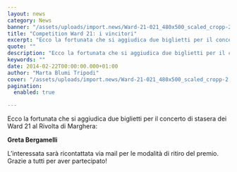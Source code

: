 ```yaml
---
layout: news
category: News
banner: "/assets/uploads/import.news/Ward-21-021_480x500_scaled_cropp-2.jpg"
title: "Competition Ward 21: i vincitori"
excerpt: "Ecco la fortunata che si aggiudica due biglietti per il concerto di stasera dei Ward 21 al Rivolta di Marghera: Greta Bergamelli L’interessata sarà ricontattata via mail per le modalità di ritiro del premio. Grazie a tutti per aver partecipato!"
quote: ""
description: "Ecco la fortunata che si aggiudica due biglietti per il concerto di stasera dei Ward 21 al Rivolta di Marghera: Greta Bergamelli L’interessata sarà ricontattata via mail per le modalità di ritiro del premio. Grazie a tutti per aver partecipato!"
keywords: ""
date: 2014-02-22T00:00:00.000+01:00
author: "Marta Blumi Tripodi"
cover: "/assets/uploads/import.news/Ward-21-021_480x500_scaled_cropp-2.jpg"
pagination:
  enabled: true

---
```


[](https://hotmc.com/competition-ward-21-vinci-i-biglietti-per-il-concerto-di-marghera/ward-21-021%5F480x500%5Fscaled%5Fcropp-2/)

Ecco la fortunata che si aggiudica due biglietti per il concerto di stasera dei Ward 21 al Rivolta di Marghera:

**Greta Bergamelli**

L’interessata sarà ricontattata via mail per le modalità di ritiro del premio. Grazie a tutti per aver partecipato!